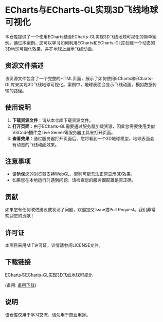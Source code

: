 # ECharts与ECharts-GL实现3D飞线地球可视化

本仓库提供了一个使用ECharts结合ECharts-GL实现3D飞线地球可视化的简单案例。通过本案例，您可以学习如何利用ECharts和ECharts-GL库创建一个动态的3D地球可视化效果，并在地球上展示飞线动画。

## 资源文件描述

该资源文件包含了一个完整的HTML页面，展示了如何使用ECharts和ECharts-GL库来实现3D飞线地球可视化。案例中，地球表面会显示飞线动画，模拟数据传输的路径。

## 使用说明

1. **下载资源文件**：请从本仓库下载资源文件。
2. **打开页面**：由于ECharts-GL需要通过服务器加载资源，因此您需要使用类似VSCode插件之Live Server等服务器工具来打开页面。
3. **查看效果**：通过服务器打开页面后，您将看到一个3D地球模型，地球表面会有动态的飞线动画效果。

## 注意事项

- 请确保您的浏览器支持WebGL，否则可能无法正常显示3D效果。
- 如果您在本地运行时遇到问题，请检查您的服务器配置是否正确。

## 贡献

如果您有任何改进建议或发现了问题，欢迎提交Issue或Pull Request。我们非常欢迎您的贡献！

## 许可证

本项目采用MIT许可证，详情请参阅LICENSE文件。

## 下载链接
[ECharts与ECharts-GL实现3D飞线地球可视化](https://pan.quark.cn/s/4256e25947d2) 

(备用: [备用下载](https://pan.baidu.com/s/14U8dUJfDqZSMyDblj-S39A?pwd=1223))

## 说明

该仓库仅用于学习交流，请勿用于商业用途。
